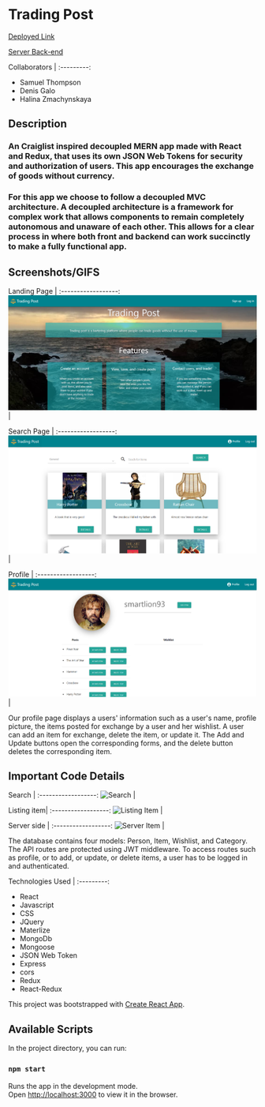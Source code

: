 # Trading Post

[Deployed Link](https://github.com/degalo93/tradingpost2)

[Server Back-end](https://github.com/Haldevel/trading-post-backend) 

Collaborators |
:---------:
* Samuel Thompson
* Denis Galo
* Halina Zmachynskaya


## Description
### An Craiglist inspired decoupled MERN app made with React and Redux, that uses its own JSON Web Tokens for security and authorization of users. This app encourages the exchange of goods without currency.

### For this app we choose to follow a decoupled MVC architecture. A decoupled architecture is a framework for complex work that allows components to remain completely autonomous and unaware of each other. This allows for a clear process in where both front and backend can work succinctly to make a fully functional app.

### 

## Screenshots/GIFS

Landing Page |
:------------------:
![Landing Page](./public/images/landing.PNG) |

Search Page |
:------------------:
![Search Page](./public/images/searchpg.PNG) |






























Profile |
:------------------:
![Profile ](./public/images/profile.PNG) |

Our profile page displays a users' information such as a user's name,
profile picture, the items posted for exchange by a user and her wishlist. A user can add an item for exchange, delete the item, or update it. The Add and Update buttons open the corresponding forms, and the delete button deletes the corresponding item.

































## Important Code Details

Search  |
:------------------:
![Search](./images/search.PNG) |

Listing item|
:------------------:
![Listing Item](./images/search.PNG) |

Server side |
:------------------:
![Server Item](./images/search.PNG) |

The database contains four models: Person, Item, Wishlist, and Category. The API routes are protected using JWT middleware. To access routes such as profile, or to add, or update, or delete items, a user has to be logged in and authenticated.  

















Technologies Used |
:---------:
* React
* Javascript
* CSS
* JQuery
* Materlize
* MongoDb
* Mongoose
* JSON Web Token
* Express
* cors
* Redux
* React-Redux

This project was bootstrapped with [Create React App](https://github.com/facebook/create-react-app).

## Available Scripts

In the project directory, you can run:

### `npm start`

Runs the app in the development mode.<br>
Open [http://localhost:3000](http://localhost:3000) to view it in the browser.
